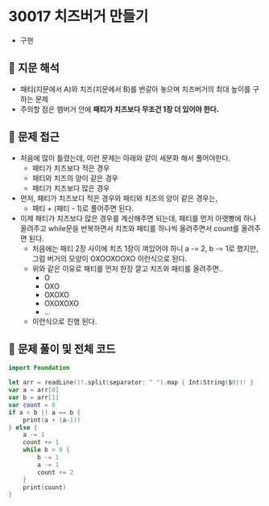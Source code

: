 # 30017 치즈버거 만들기
- 구현

## 🍎 지문 해석
- 패티(지문에서 A)와 치즈(지문에서 B)를 번갈아 놓으며 치즈버거의 최대 높이를 구하는 문제
- 주의할 점은 햄버거 안에 **패티가 치즈보다 무조건 1장 더 있어야 한다.**

## 🍎 문제 접근
- 처음에 많이 틀렸는데, 이런 문제는 아래와 같이 세분화 해서 풀어야한다.
    - 패티가 치즈보다 적은 경우
    - 패티와 치즈의 양이 같은 경우
    - 패티가 치즈보다 많은 경우
- 먼저, 패티가 치즈보다 적은 경우와 패티와 치즈의 양이 같은 경우는,
    - 패티 + (패티 - 1)로 풀어주면 된다.
- 이제 패티가 치즈보다 많은 경우를 계산해주면 되는데, 패티를 먼저 아랫빵에 하나 올려주고 while문을 반복하면서 치즈와 패티를 하나씩 올려주면서 count를 올려주면 된다.
    - 처음에는 패티 2장 사이에 치즈 1장이 껴있어야 하니 a -= 2, b -= 1로 했지만, 그럼 버거의 모양이 OXOOXOOXO 이런식으로 된다.
    - 위와 같은 이유로 패티를 먼저 한장 깔고 치즈와 패티를 올려주면..
        - O
        - OXO
        - OXOXO
        - OXOXOXO
        - ...
    - 이런식으로 진행 된다.

## 🍎 문제 풀이 및 전체 코드
```swift
import Foundation

let arr = readLine()!.split(separator: " ").map { Int(String($0))! }
var a = arr[0]
var b = arr[1]
var count = 0
if a < b || a == b {
    print(a + (a-1))
} else {
    a -= 1
    count += 1
    while b > 0 {
        b -= 1
        a -= 1
        count += 2
    }
    print(count)
}
```
